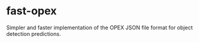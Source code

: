 # fast-opex
Simpler and faster implementation of the OPEX JSON file format for object detection predictions.
